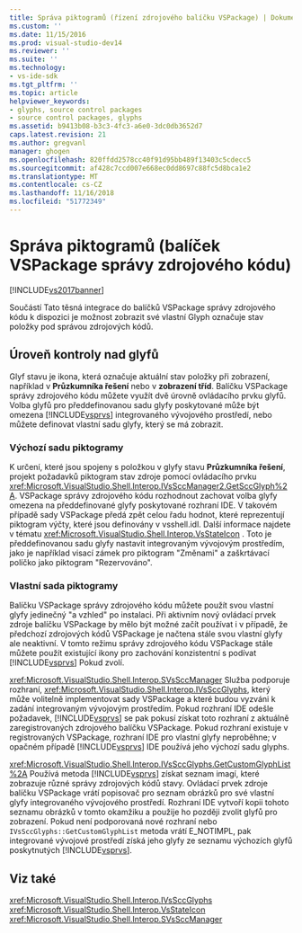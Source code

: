```yaml
---
title: Správa piktogramů (řízení zdrojového balíčku VSPackage) | Dokumentace Microsoftu
ms.custom: ''
ms.date: 11/15/2016
ms.prod: visual-studio-dev14
ms.reviewer: ''
ms.suite: ''
ms.technology:
- vs-ide-sdk
ms.tgt_pltfrm: ''
ms.topic: article
helpviewer_keywords:
- glyphs, source control packages
- source control packages, glyphs
ms.assetid: b9413b08-b3c3-4fc3-a6e0-3dc0db3652d7
caps.latest.revision: 21
ms.author: gregvanl
manager: ghogen
ms.openlocfilehash: 820ffdd2578cc40f91d95bb489f13403c5cdecc5
ms.sourcegitcommit: af428c7ccd007e668ec0dd8697c88fc5d8bca1e2
ms.translationtype: MT
ms.contentlocale: cs-CZ
ms.lasthandoff: 11/16/2018
ms.locfileid: "51772349"
---
```

# <a name="glyph-control-source-control-vspackage"></a>Správa piktogramů (balíček VSPackage správy zdrojového kódu)
[!INCLUDE[vs2017banner](../../includes/vs2017banner.md)]

Součástí Tato těsná integrace do balíčků VSPackage správy zdrojového kódu k dispozici je možnost zobrazit své vlastní Glyph označuje stav položky pod správou zdrojových kódů.  
  
## <a name="levels-of-glyph-control"></a>Úroveň kontroly nad glyfů  
 Glyf stavu je ikona, která označuje aktuální stav položky při zobrazení, například v **Průzkumníka řešení** nebo v **zobrazení tříd**. Balíčku VSPackage správy zdrojového kódu můžete využít dvě úrovně ovládacího prvku glyfů. Volba glyfů pro předdefinovanou sadu glyfy poskytované může být omezena [!INCLUDE[vsprvs](../../includes/vsprvs-md.md)] integrovaného vývojového prostředí, nebo můžete definovat vlastní sadu glyfy, který se má zobrazit.  
  
### <a name="default-set-of-glyphs"></a>Výchozí sadu piktogramy  
 K určení, které jsou spojeny s položkou v glyfy stavu **Průzkumníka řešení**, projekt požadavků piktogram stav zdroje pomocí ovládacího prvku <xref:Microsoft.VisualStudio.Shell.Interop.IVsSccManager2.GetSccGlyph%2A>. VSPackage správy zdrojového kódu rozhodnout zachovat volba glyfy omezena na předdefinované glyfy poskytované rozhraní IDE. V takovém případě sady VSPackage předá zpět celou řadu hodnot, které reprezentují piktogram výčty, které jsou definovány v vsshell.idl. Další informace najdete v tématu <xref:Microsoft.VisualStudio.Shell.Interop.VsStateIcon> . Toto je předdefinovanou sadu glyfy nastavit integrovaným vývojovým prostředím, jako je například visací zámek pro piktogram "Změnami" a zaškrtávací políčko jako piktogram "Rezervováno".  
  
### <a name="custom-set-of-glyphs"></a>Vlastní sada piktogramy  
 Balíčku VSPackage správy zdrojového kódu můžete použít svou vlastní glyfy jedinečný "a vzhled" po instalaci. Při aktivním nový ovládací prvek zdroje balíčku VSPackage by mělo být možné začít používat i v případě, že předchozí zdrojových kódů VSPackage je načtena stále svou vlastní glyfy ale neaktivní. V tomto režimu správy zdrojového kódu VSPackage stále můžete použít existující ikony pro zachování konzistentní s podívat [!INCLUDE[vsprvs](../../includes/vsprvs-md.md)] Pokud zvolí.  
  
 <xref:Microsoft.VisualStudio.Shell.Interop.SVsSccManager> Služba podporuje rozhraní, <xref:Microsoft.VisualStudio.Shell.Interop.IVsSccGlyphs>, který může volitelně implementovat sady VSPackage a které budou vyzváni k zadání integrovaným vývojovým prostředím. Pokud rozhraní IDE odešle požadavek, [!INCLUDE[vsprvs](../../includes/vsprvs-md.md)] se pak pokusí získat toto rozhraní z aktuálně zaregistrovaných zdrojového balíčku VSPackage. Pokud rozhraní existuje v registrovaných VSPackage, rozhraní IDE pro vlastní glyfy neproběhne; v opačném případě [!INCLUDE[vsprvs](../../includes/vsprvs-md.md)] IDE používá jeho výchozí sadu glyphs.  
  
 <xref:Microsoft.VisualStudio.Shell.Interop.IVsSccGlyphs.GetCustomGlyphList%2A> Používá metoda [!INCLUDE[vsprvs](../../includes/vsprvs-md.md)] získat seznam imagí, které zobrazuje různé správy zdrojových kódů stavy. Ovládací prvek zdroje balíčku VSPackage vrátí popisovač pro seznam obrázků pro své vlastní glyfy integrovaného vývojového prostředí. Rozhraní IDE vytvoří kopii tohoto seznamu obrázků v tomto okamžiku a použije ho později zvolit glyfů pro zobrazení. Pokud není podporovaná nové rozhraní nebo `IVsSccGlyphs::GetCustomGlyphList` metoda vrátí E_NOTIMPL, pak integrované vývojové prostředí získá jeho glyfy ze seznamu výchozích glyfů poskytnutých [!INCLUDE[vsprvs](../../includes/vsprvs-md.md)].  
  
## <a name="see-also"></a>Viz také  
 <xref:Microsoft.VisualStudio.Shell.Interop.IVsSccGlyphs>   
 <xref:Microsoft.VisualStudio.Shell.Interop.VsStateIcon>   
 <xref:Microsoft.VisualStudio.Shell.Interop.SVsSccManager>

